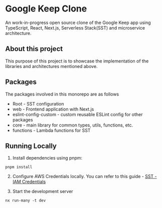 # Google Keep Clone

An work-in-progress open source clone of the Google Keep app using TypeScript, React, Next.js, Serverless Stack(SST) and microservice architecture.

## About this project

This purpose of this project is to showcase the implementation of the libraries and architectures mentioned above.

## Packages

The packages involved in this monorepo are as follows

- Root - SST configuration
- web - Frontend application with Next.js
- eslint-config-custom - custom reusable ESLint config for other packages
- core - main library for common types, utils, functions, etc.
- functions - Lambda functions for SST

## Running Locally

1. Install dependencies using pnpm:

```
pnpm install
```

2. Configure AWS Credentials locally. You can refer to this guide - [SST - IAM Credentials](https://docs.sst.dev/advanced/iam-credentials#loading-credentials)

3. Start the development server

```
nx run-many -t dev
```
